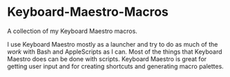 Keyboard-Maestro-Macros
=======================

A collection of my Keyboard Maestro macros.

I use Keyboard Maestro mostly as a launcher and try to do as much of the *work* with Bash and AppleScripts as I can. Most of the things that Keyboard Maestro does can be done with scripts. Keyboard Maestro is great for getting user input and for creating shortcuts and generating macro palettes. 
